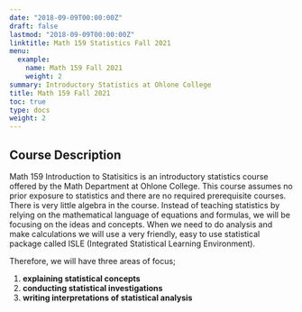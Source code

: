 ```yaml
---
date: "2018-09-09T00:00:00Z"
draft: false
lastmod: "2018-09-09T00:00:00Z"
linktitle: Math 159 Statistics Fall 2021
menu:
  example:
    name: Math 159 Fall 2021
    weight: 2
summary: Introductory Statistics at Ohlone College
title: Math 159 Fall 2021
toc: true
type: docs
weight: 2
---
```


## Course Description
Math 159 Introduction to Statisitics is an introductory statistics course offered by the Math Department at Ohlone College.  This course assumes no prior exposure to statistics and there are no required prerequisite courses.  There is very little algebra in the course.  Instead of teaching statistics by relying on the mathematical language of equations and formulas, we will be focusing on the ideas and concepts.  When we need to do analysis and make calculations we will use a very friendly, easy to use statistical package called ISLE (Integrated Statistical Learning Environment).    

Therefore, we will have three areas of focus;
1. **explaining statistical concepts**
2. **conducting statistical investigations**
3. **writing interpretations of statistical analysis**
